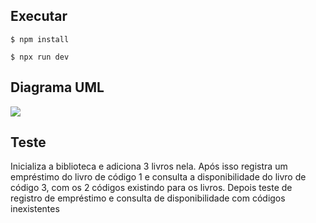 ## Executar

<!--sec data-title="Prompt: macOS and Linux" data-id="OSX_Linux_prompt" data-collapse=true ces-->

    $ npm install
    
<!--endsec-->

<!--sec data-title="Prompt: macOS and Linux" data-id="OSX_Linux_prompt" data-collapse=true ces-->

    $ npx run dev
    
<!--endsec-->

## Diagrama UML
![](https://github.com/user-attachments/assets/00bf6d77-34a2-46d1-bde1-fd67cfd11511)

## Teste

Inicializa a biblioteca e adiciona 3 livros nela. 
Após isso registra um empréstimo do livro de código 1 e consulta a disponibilidade do livro de código 3, com os 2 códigos existindo para os livros. 
Depois teste de registro de empréstimo e consulta de disponibilidade com códigos inexistentes

